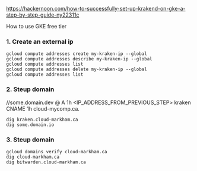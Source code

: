 https://hackernoon.com/how-to-successfully-set-up-krakend-on-gke-a-step-by-step-guide-ny22311c

How to use GKE free tier


### 1. Create an external ip 

```
gcloud compute addresses create my-kraken-ip --global
gcloud compute addresses describe my-kraken-ip --global
gcloud compute addresses list
gcloud compute addresses delete my-kraken-ip --global
gcloud compute addresses list
```

### 2. Steup domain

//some.domain.dev
@               A           1h      <IP_ADDRESS_FROM_PREVIOUS_STEP>
kraken            CNAME       1h      cloud-mycomp.ca.

```
dig kraken.cloud-markham.ca
dig some.domain.io
```

### 3. Steup domain


```
gcloud domains verify cloud-markham.ca
dig cloud-markham.ca
dig bitwarden.cloud-markham.ca

```

